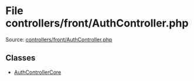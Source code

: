 File controllers/front/AuthController.php
=========

Source: [controllers/front/AuthController.php](https://github.com/PrestaShop/PrestaShop/blob/1.6.0.13/controllers/front/AuthController.php)


Classes
-------

* [AuthControllerCore](class.AuthControllerCore.md)

